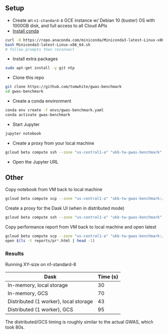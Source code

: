 ## Setup

- Create an `n1-standard-8` GCE instance w/ Debian 10 (buster) OS with 1000GB disk, and full access to all Cloud APIs
- [Install conda](https://docs.conda.io/projects/conda/en/latest/user-guide/install/linux.html)
```bash
curl -O https://repo.anaconda.com/miniconda/Miniconda3-latest-Linux-x86_64.sh
bash Miniconda3-latest-Linux-x86_64.sh
# follow prompts then reconnect
```
- Install extra packages
```bash
sudo apt-get install -y git ntp
```
- Clone this repo
```bash
git clone https://github.com/tomwhite/gwas-benchmark
cd gwas-benchmark
```
- Create a conda environment
```bash
conda env create -f envs/gwas-benchmark.yaml 
conda activate gwas-benchmark
```
- Start Jupyter
```bash
jupyter notebook
```
- Create a proxy from your local machine
```bash
gcloud beta compute ssh --zone "us-central1-a" "ukb-tw-gwas-benchmark" --ssh-flag="-L 8888:localhost:8888"
```
- Open the Jupyter URL

## Other

Copy notebook from VM back to local machine 
```bash
gcloud beta compute scp --zone "us-central1-a" "ukb-tw-gwas-benchmark:/home/tom/gwas-benchmark/gwas_simulation.ipynb" .
```

Create a proxy for the Dask UI (when in distributed mode)
```bash
gcloud beta compute ssh --zone "us-central1-a" "ukb-tw-gwas-benchmark" --ssh-flag="-L 8799:localhost:8787"
```

Copy performance report from VM back to local machine and open latest
```bash
gcloud beta compute scp --zone "us-central1-a" "ukb-tw-gwas-benchmark:/home/tom/gwas-benchmark/reports/pr_*.html" reports
open $(ls -t reports/pr*.html | head -1)
```

### Results

Running XY-size on n1-standard-8

| Dask  | Time (s) |
| ----- | -------- |
| In-memory, local storage  | 30 |
| In-memory, GCS  | 70 |
| Distributed (1 worker), local storage  | 43 |
| Distributed (1 worker), GCS  | 95 |

The distributed/GCS timing is roughly similar to the actual GWAS, which took 80s.
